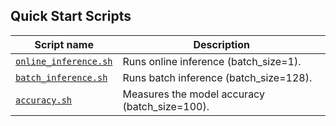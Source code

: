 <!--- 40. Quick Start Scripts -->
## Quick Start Scripts

| Script name | Description |
|-------------|-------------|
| [`online_inference.sh`](/quickstart/image_recognition/tensorflow/resnet101/inference/cpu/online_inference.sh) | Runs online inference (batch_size=1). |
| [`batch_inference.sh`](/quickstart/image_recognition/tensorflow/resnet101/inference/cpu/batch_inference.sh) | Runs batch inference (batch_size=128). |
| [`accuracy.sh`](/quickstart/image_recognition/tensorflow/resnet101/inference/cpu/accuracy.sh) | Measures the model accuracy (batch_size=100). |

